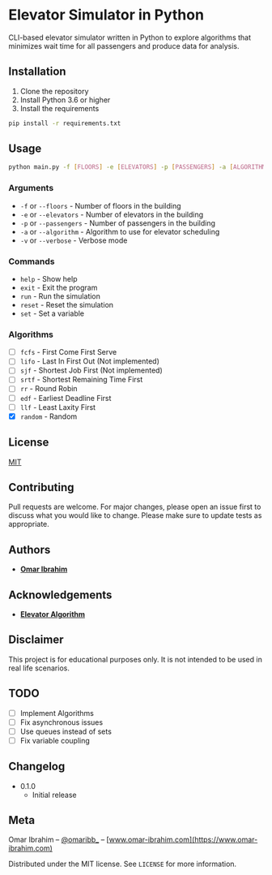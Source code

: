 # Elevator Simulator in Python
CLI-based elevator simulator written in Python to explore algorithms that minimizes wait time for all passengers and produce data for analysis.

## Installation
1. Clone the repository
2. Install Python 3.6 or higher
3. Install the requirements
```bash
pip install -r requirements.txt
```

## Usage
```bash
python main.py -f [FLOORS] -e [ELEVATORS] -p [PASSENGERS] -a [ALGORITHM]
```
### Arguments
- `-f` or `--floors` - Number of floors in the building
- `-e` or `--elevators` - Number of elevators in the building
- `-p` or `--passengers` - Number of passengers in the building
- `-a` or `--algorithm` - Algorithm to use for elevator scheduling
- `-v` or `--verbose` - Verbose mode

### Commands
- `help` - Show help
- `exit` - Exit the program
- `run` - Run the simulation
- `reset` - Reset the simulation
- `set` - Set a variable

### Algorithms
- [ ] `fcfs` - First Come First Serve
- [ ] `lifo` - Last In First Out (Not implemented)
- [ ] `sjf` - Shortest Job First (Not implemented)
- [ ] `srtf` - Shortest Remaining Time First
- [ ] `rr` - Round Robin
- [ ] `edf` - Earliest Deadline First
- [ ] `llf` - Least Laxity First
- [x] `random` - Random

## License
[MIT](https://choosealicense.com/licenses/mit/)

## Contributing
Pull requests are welcome. For major changes, please open an issue first to discuss what you would like to change.
Please make sure to update tests as appropriate.

## Authors
- [**Omar Ibrahim**](github.com/omargfh)

## Acknowledgements
- [**Elevator Algorithm**](https://www.geeksforgeeks.org/elevator-scheduling-set-2-sjf-srtf/)

## Disclaimer
This project is for educational purposes only. It is not intended to be used in real life scenarios.

## TODO
- [ ] Implement Algorithms
- [ ] Fix asynchronous issues
- [ ] Use queues instead of sets
- [ ] Fix variable coupling

## Changelog
- 0.1.0
    - Initial release

## Meta
Omar Ibrahim – [@omaribb_](https://instagram.com/omaribb_) – [www.omar-ibrahim.com](https://www.omar-ibrahim.com)

Distributed under the MIT license. See ``LICENSE`` for more information.